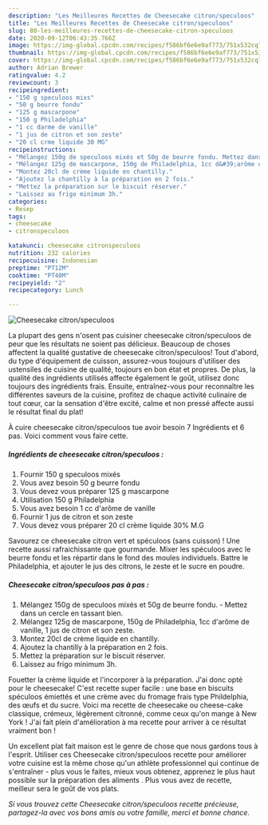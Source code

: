 ```yaml
---
description: "Les Meilleures Recettes de Cheesecake citron/speculoos"
title: "Les Meilleures Recettes de Cheesecake citron/speculoos"
slug: 80-les-meilleures-recettes-de-cheesecake-citron-speculoos
date: 2020-09-12T06:43:35.766Z
image: https://img-global.cpcdn.com/recipes/f586bf6e6e9af773/751x532cq70/cheesecake-citronspeculoos-photo-principale-de-la-recette.jpg
thumbnail: https://img-global.cpcdn.com/recipes/f586bf6e6e9af773/751x532cq70/cheesecake-citronspeculoos-photo-principale-de-la-recette.jpg
cover: https://img-global.cpcdn.com/recipes/f586bf6e6e9af773/751x532cq70/cheesecake-citronspeculoos-photo-principale-de-la-recette.jpg
author: Adrian Brewer
ratingvalue: 4.2
reviewcount: 3
recipeingredient:
- "150 g speculoos mixs"
- "50 g beurre fondu"
- "125 g mascarpone"
- "150 g Philadelphia"
- "1 cc darme de vanille"
- "1 jus de citron et son zeste"
- "20 cl crme liquide 30 MG"
recipeinstructions:
- "Mélangez 150g de speculoos mixés et 50g de beurre fondu. Mettez dans un cercle en tassant bien."
- "Mélangez 125g de mascarpone, 150g de Philadelphia, 1cc d&#39;arôme de vanille, 1 jus de citron et son zeste."
- "Montez 20cl de crème liquide en chantilly."
- "Ajoutez la chantilly à la préparation en 2 fois."
- "Mettez la préparation sur le biscuit réserver."
- "Laissez au frigo minimum 3h."
categories:
- Resep
tags:
- cheesecake
- citronspeculoos

katakunci: cheesecake citronspeculoos 
nutrition: 232 calories
recipecuisine: Indonesian
preptime: "PT12M"
cooktime: "PT40M"
recipeyield: "2"
recipecategory: Lunch

---
```



![Cheesecake citron/speculoos](https://img-global.cpcdn.com/recipes/f586bf6e6e9af773/751x532cq70/cheesecake-citronspeculoos-photo-principale-de-la-recette.jpg)

La plupart des gens n'osent pas cuisiner cheesecake citron/speculoos de peur que les résultats ne soient pas délicieux. Beaucoup de choses affectent la qualité gustative de cheesecake citron/speculoos! Tout d'abord, du type d'équipement de cuisson, assurez-vous toujours d'utiliser des ustensiles de cuisine de qualité, toujours en bon état et propres. De plus, la qualité des ingrédients utilisés affecte également le goût, utilisez donc toujours des ingrédients frais. Ensuite, entraînez-vous pour reconnaître les différentes saveurs de la cuisine, profitez de chaque activité culinaire de tout cœur, car la sensation d'être excité, calme et non pressé affecte aussi le résultat final du plat!

<!--inarticleads1-->

À cuire cheesecake citron/speculoos tue avoir besoin 7 Ingrédients et 6 pas. Voici comment vous faire cette.

##### Ingrédients de cheesecake citron/speculoos :

1. Fournir 150 g speculoos mixés
1. Vous avez besoin 50 g beurre fondu
1. Vous devez vous préparer 125 g mascarpone
1. Utilisation 150 g Philadelphia
1. Vous avez besoin 1 cc d&#39;arôme de vanille
1. Fournir 1 jus de citron et son zeste
1. Vous devez vous préparer 20 cl crème liquide 30% M.G


Savourez ce cheesecake citron vert et spéculoos (sans cuisson) ! Une recette aussi rafraichissante que gourmande. Mixer les spéculoos avec le beurre fondu et les répartir dans le fond des moules individuels. Battre le Philadelphia, et ajouter le jus des citrons, le zeste et le sucre en poudre. 

<!--inarticleads2-->

##### Cheesecake citron/speculoos pas à pas :

1. Mélangez 150g de speculoos mixés et 50g de beurre fondu. - Mettez dans un cercle en tassant bien.
1. Mélangez 125g de mascarpone, 150g de Philadelphia, 1cc d&#39;arôme de vanille, 1 jus de citron et son zeste.
1. Montez 20cl de crème liquide en chantilly.
1. Ajoutez la chantilly à la préparation en 2 fois.
1. Mettez la préparation sur le biscuit réserver.
1. Laissez au frigo minimum 3h.


Fouetter la crème liquide et l&#39;incorporer à la préparation. J&#39;ai donc opté pour le cheesecake! C&#39;est recette super facile : une base en biscuits spéculoos émiettés et une crème avec du fromage frais type Phildelphia, des œufs et du sucre. Voici ma recette de cheesecake ou cheese-cake classique, crémeux, légèrement citronné, comme ceux qu&#39;on mange à New York ! J&#39;ai fait plein d&#39;amélioration à ma recette pour arriver à ce résultat vraiment bon ! 

<!--inarticleads1-->

<p>
Un excellent plat fait maison est le genre de chose que nous gardons tous à l'esprit. Utiliser ces Cheesecake citron/speculoos recette pour améliorer votre cuisine est la même chose qu'un athlète professionnel qui continue de s'entraîner - plus vous le faites, mieux vous obtenez, apprenez le plus haut possible sur la préparation des aliments . Plus vous avez de recette, meilleur sera le goût de vos plats.
</p>

<p>
<i>Si vous trouvez cette Cheesecake citron/speculoos recette précieuse, partagez-la avec vos bons amis ou votre famille, merci et bonne chance.</i>
</p>
